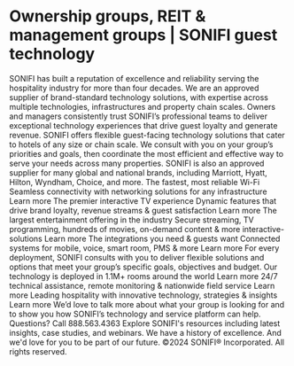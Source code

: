 # Ownership groups, REIT & management groups | SONIFI guest technology

SONIFI has built a reputation of excellence and reliability serving the hospitality industry for more than four decades.
We are an approved supplier of brand-standard technology solutions, with expertise across multiple technologies, infrastructures and property chain scales.
Owners and managers consistently trust SONIFI’s professional teams to deliver exceptional technology experiences that drive guest loyalty and generate revenue.
SONIFI offers flexible guest-facing technology solutions that cater to hotels of any size or chain scale. We consult with you on your group’s priorities and goals, then coordinate the most efficient and effective way to serve your needs across many properties.
SONIFI is also an approved supplier for many global and national brands, including Marriott, Hyatt, Hilton, Wyndham, Choice, and more.
The fastest, most reliable Wi-Fi Seamless connectivity with networking solutions for any infrastructure Learn more
The premier interactive TV experience Dynamic features that drive brand loyalty, revenue streams & guest satisfaction Learn more
The largest entertainment offering in the industry Secure streaming, TV programming, hundreds of movies, on-demand content & more interactive-solutions Learn more
The integrations you need & guests want Connected systems for mobile, voice, smart room, PMS & more Learn more
For every deployment, SONIFI consults with you to deliver flexible solutions and options that meet your group’s specific goals, objectives and budget.
Our technology is deployed in 1.1M+ rooms around the world Learn more
24/7 technical assistance, remote monitoring & nationwide field service Learn more
Leading hospitality with innovative technology, strategies & insights Learn more
We’d love to talk more about what your group is looking for and to show you how SONIFI’s technology and service platform can help.
Questions? Call 888.563.4363
Explore SONIFI's resources including latest insights, case studies, and webinars.
We have a history of excellence. And we'd love for you to be part of our future.
©2024 SONIFI® Incorporated. All rights reserved.